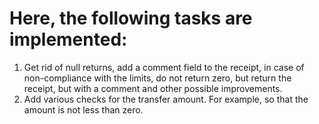 # Here, the following tasks are implemented:

1. Get rid of null returns, add a comment field to the receipt, in case of non-compliance with the limits, do not return zero, but return the receipt, but with a comment and other possible improvements.
2. Add various checks for the transfer amount. For example, so that the amount is not less than zero.